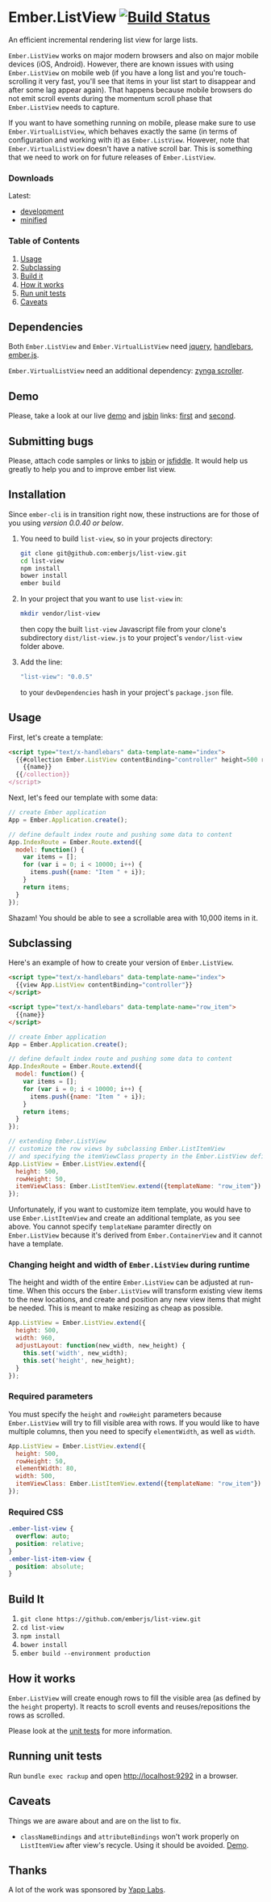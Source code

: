 # Ember.ListView [![Build Status](https://secure.travis-ci.org/emberjs/list-view.png?branch=master)](http://travis-ci.org/emberjs/list-view)

An efficient incremental rendering list view for large lists.

`Ember.ListView` works on major modern browsers and also on major mobile devices (iOS, Android).
However, there are known issues with using `Ember.ListView` on mobile web (if you have a long list
and you're touch-scrolling it very fast, you'll see that items in your list start to disappear
and after some lag appear again). That happens because mobile browsers do not emit scroll events
during the momentum scroll phase that `Ember.ListView` needs to capture.

If you want to have something running on mobile, please make sure to use `Ember.VirtualListView`,
which behaves exactly the same (in terms of configuration and working with it) as `Ember.ListView`.
However, note that `Ember.VirtualListView` doesn't have a native scroll bar. This is something that
we need to work on for future releases of `Ember.ListView`.

### Downloads

Latest:
* [development](http://builds.emberjs.com/list-view/list-view-latest.js)
* [minified](http://builds.emberjs.com/list-view/list-view-latest.min.js)

### Table of Contents

1. [Usage](#usage)
1. [Subclassing](#subclassing)
1. [Build it](#build-it)
1. [How it works](#how-it-works)
1. [Run unit tests](#running-unit-tests)
1. [Caveats](#caveats)

## Dependencies

Both `Ember.ListView` and `Ember.VirtualListView` need [jquery](http://jquery.com/),
[handlebars](http://handlebarsjs.com), [ember.js](http://emberjs.com).

`Ember.VirtualListView` need an additional dependency: [zynga scroller](https://github.com/zynga/scroller).

## Demo

Please, take a look at our live [demo](http://emberjs.com/list-view) and [jsbin](http://emberjs.jsbin.com/) links:
[first](http://emberjs.jsbin.com/betiyuna/1) and [second](http://emberjs.jsbin.com/fuqob/1).

## Submitting bugs

Please, attach code samples or links to [jsbin](http://emberjs.jsbin.com/) or [jsfiddle](http://jsfiddle.net/).
It would help us greatly to help you and to improve ember list view.

## Installation

Since `ember-cli` is in transition right now, these instructions are for
those of you using *version 0.0.40 or below*.

1.  You need to build `list-view`, so in your projects directory:

    ```bash
    git clone git@github.com:emberjs/list-view.git
    cd list-view
    npm install
    bower install
    ember build
    ```

2.  In your project that you want to use `list-view` in:

    ```bash
    mkdir vendor/list-view
    ```
    
    then copy the built `list-view`
    Javascript file from your clone's subdirectory `dist/list-view.js` to
    your project's `vendor/list-view` folder above.
    
3.  Add the line:

    ```javascript
    "list-view": "0.0.5"
    ```
    
    to your `devDependencies` hash in your project's `package.json` file.

## Usage

First, let's create a template:
``` html
<script type="text/x-handlebars" data-template-name="index">
  {{#collection Ember.ListView contentBinding="controller" height=500 rowHeight=50 width=500}}
    {{name}}
  {{/collection}}
</script>
```

Next, let's feed our template with some data:
``` javascript
// create Ember application
App = Ember.Application.create();

// define default index route and pushing some data to content
App.IndexRoute = Ember.Route.extend({
  model: function() {
    var items = [];
    for (var i = 0; i < 10000; i++) {
      items.push({name: "Item " + i});
    }
    return items;
  }
});
```

Shazam! You should be able to see a scrollable area with 10,000 items in it.

## Subclassing

Here's an example of how to create your version of ```Ember.ListView```.

``` html
<script type="text/x-handlebars" data-template-name="index">
  {{view App.ListView contentBinding="controller"}}
</script>

<script type="text/x-handlebars" data-template-name="row_item">
  {{name}}
</script>
```

``` javascript
// create Ember application
App = Ember.Application.create();

// define default index route and pushing some data to content
App.IndexRoute = Ember.Route.extend({
  model: function() {
    var items = [];
    for (var i = 0; i < 10000; i++) {
      items.push({name: "Item " + i});
    }
    return items;
  }
});

// extending Ember.ListView
// customize the row views by subclassing Ember.ListItemView
// and specifying the itemViewClass property in the Ember.ListView definition
App.ListView = Ember.ListView.extend({
  height: 500,
  rowHeight: 50,
  itemViewClass: Ember.ListItemView.extend({templateName: "row_item"})
});
```

Unfortunately, if you want to customize item template, you would have to use ```Ember.ListItemView```
and create an additional template, as you see above. You cannot specify ```templateName``` paramter
directly on ```Ember.ListView``` because it's derived from ```Ember.ContainerView``` and it cannot have a template.


### Changing height and width of ```Ember.ListView``` during runtime

The height and width of the entire ```Ember.ListView``` can be adjusted at run-time. 
When this occurs the ```Ember.ListView``` will transform existing view items to the new locations, 
and create and position any new view items that might be needed. 
This is meant to make resizing as cheap as possible.

``` javascript
App.ListView = Ember.ListView.extend({
  height: 500,
  width: 960,
  adjustLayout: function(new_width, new_height) {
    this.set('width', new_width);
    this.set('height', new_height);
  }
});
```


### Required parameters

You must specify the ```height``` and ```rowHeight``` parameters because ```Ember.ListView``` will try
to fill visible area with rows. If you would like to have multiple columns, then you need to specify
```elementWidth```, as well as ```width```.

``` javascript
App.ListView = Ember.ListView.extend({
  height: 500,
  rowHeight: 50,
  elementWidth: 80,
  width: 500,
  itemViewClass: Ember.ListItemView.extend({templateName: "row_item"})
});
```

### Required CSS

``` css
.ember-list-view {
  overflow: auto;
  position: relative;
}
.ember-list-item-view {
  position: absolute;
}
```
## Build It

1. `git clone https://github.com/emberjs/list-view.git`
2. `cd list-view`
3. `npm install`
4. `bower install`
5. `ember build --environment production`

## How it works

`Ember.ListView` will create enough rows to fill the visible area (as defined by the `height` property). It reacts to scroll events and reuses/repositions the rows as scrolled.

Please look at the [unit tests](https://github.com/emberjs/list-view/blob/master/packages/list-view/tests/list_view_test.js) for more information.

## Running unit tests

Run ```bundle exec rackup``` and open [http://localhost:9292](http://localhost:9292) in a browser.
 
## Caveats

Things we are aware about and are on the list to fix.

+ `classNameBindings` and `attributeBindings` won't work properly on `ListItemView` after view's recycle. Using it should be avoided. [Demo](http://jsfiddle.net/SPZn4/2/).

## Thanks

A lot of the work was sponsored by [Yapp Labs](https://www.yapp.us/).
